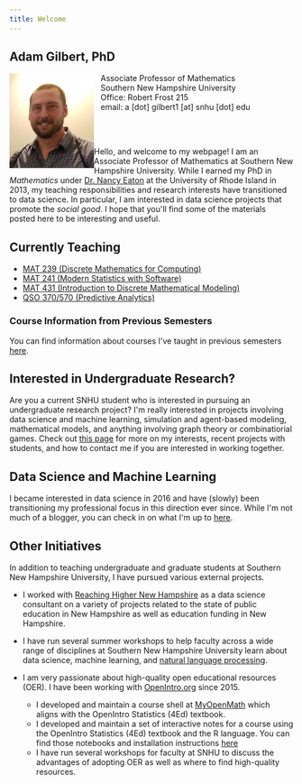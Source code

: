 ```yaml
---
title: Welcome
---
```


## Adam Gilbert, PhD

<img src="/SiteFiles/face.jpg" align="left" width=150>&nbsp; &nbsp;Associate Professor of Mathematics<br/>
&nbsp; &nbsp;Southern New Hampshire University<br/>
&nbsp; &nbsp;Office: Robert Frost 215<br/>
&nbsp; &nbsp;email: a [dot] gilbert1 [at] snhu [dot] edu

<br/><br/>

Hello, and welcome to my webpage! I am an Associate Professor of Mathematics at Southern New Hampshire University. 
While I earned my PhD in *Mathematics* under [Dr. Nancy Eaton](http://www.math.uri.edu/~eaton/) at the 
University of Rhode Island in 2013, my teaching responsibilities and research interests have transitioned 
to data science. In particular, I am interested in data science projects that promote the *social good*. I hope 
that you'll find some of the materials posted here to be interesting and useful.
  
## Currently Teaching

+ [MAT 239 (Discrete Mathematics for Computing)](DiscreteForComputing.md)
+ [MAT 241 (Modern Statistics with Software)](StatsWithR.md)
+ [MAT 431 (Introduction to Discrete Mathematical Modeling)](DiscreteModeling.md)
+ [QSO 370/570 (Predictive Analytics)](PredictiveAnalytics.md)

### Course Information from Previous Semesters

You can find information about courses I've taught in previous semesters [here](OldCourses.md).

## Interested in Undergraduate Research?

Are you a current SNHU student who is interested in pursuing an undergraduate research project?
I'm really interested in projects involving data science and machine learning, simulation and
agent-based modeling, mathematical models, and anything involving graph theory or combinatiorial
games. Check out [this page](UGRmentor.md) for more on my interests, recent projects with students,
and how to contact me if you are interested in working together.

## Data Science and Machine Learning

I became interested in data science in 2016 and have (slowly) been transitioning my professional focus in 
this direction ever since. While I'm not much of a blogger, you can check in on what I'm up to 
[here](MyDSjourney.md).

## Other Initiatives

In addition to teaching undergraduate and graduate students at Southern New Hampshire University, I have pursued various external projects.

  + I worked with [Reaching Higher New Hampshire](https://reachinghighernh.org/) as a data science consultant on a variety of projects related to the state of public education in New Hampshire as well as education funding in New Hampshire.
  + I have run several summer workshops to help faculty across a wide range of disciplines at Southern New Hampshire University learn about data science, machine learning, and [natural language processing](https://agmath.github.io/FacultyUpskilling/).
  + I am very passionate about high-quality open educational resources (OER). I have been working with [OpenIntro.org](https://www.openintro.org/) since 2015. 
 
    + I developed and maintain a course shell at [MyOpenMath](https://www.myopenmath.com/) which aligns with the OpenIntro Statistics (4Ed) textbook.
    + I developed and maintain a set of interactive notes for a course using the OpenIntro Statistics (4Ed) textbook and the R language. You can find those notebooks and installation instructions [here](https://github.com/agmath/AppliedStatsInteractive)
    + I have run several workshops for faculty at SNHU to discuss the advantages of adopting OER as well as where to find high-quality resources. 
